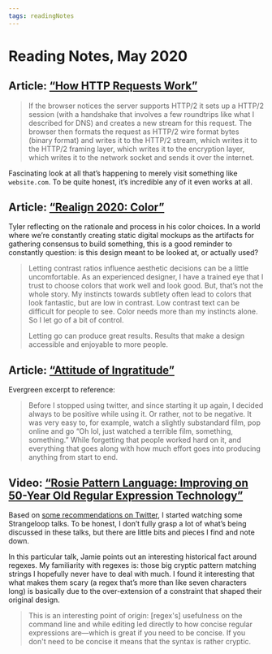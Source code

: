 ```yaml
---
tags: readingNotes
---
```


# Reading Notes, May 2020

## Article: [“How HTTP Requests Work”](https://christine.website/blog/how-http-requests-work-2020-05-19)

> If the browser notices the server supports HTTP/2 it sets up a HTTP/2 session (with a handshake that involves a few roundtrips like what I described for DNS) and creates a new stream for this request. The browser then formats the request as HTTP/2 wire format bytes (binary format) and writes it to the HTTP/2 stream, which writes it to the HTTP/2 framing layer, which writes it to the encryption layer, which writes it to the network socket and sends it over the internet.

Fascinating look at all that’s happening to merely visit something like `website.com`. To be quite honest, it’s incredible any of it even works at all.

## Article: [“Realign 2020: Color”](https://tylergaw.com/articles/realign-2020-color/)

Tyler reflecting on the rationale and process in his color choices. In a world where we’re constantly creating static digital mockups as the artifacts for gathering consensus to build something, this is a good reminder to constantly question: is this design meant to be looked at, or actually used?

> Letting contrast ratios influence aesthetic decisions can be a little uncomfortable. As an experienced designer, I have a trained eye that I trust to choose colors that work well and look good. But, that’s not the whole story. My instincts towards subtlety often lead to colors that look fantastic, but are low in contrast. Low contrast text can be difficult for people to see. Color needs more than my instincts alone. So I let go of a bit of control.
> 
> Letting go can produce great results. Results that make a design accessible and enjoyable to more people.

## Article: [“Attitude of Ingratitude”](https://revdancatt.com/weeknotes/2020/04/27/24-attitude-of-ingratitude)

Evergreen excerpt to reference:

> Before I stopped using twitter, and since starting it up again, I decided always to be positive while using it. Or rather, not to be negative. It was very easy to, for example, watch a slightly substandard film, pop online and go “Oh lol, just watched a terrible film, something, something.” While forgetting that people worked hard on it, and everything that goes along with how much effort goes into producing anything from start to end.

## Video: [“Rosie Pattern Language: Improving on 50-Year Old Regular Expression Technology”](https://www.youtube.com/watch?v=MkTiYDrb0zg)

Based on [some recommendations on Twitter](https://twitter.com/jimniels/status/1258464896418807812?s=20), I started watching some Strangeloop talks. To be honest, I don’t fully grasp a lot of what’s being discussed in these talks, but there are little bits and pieces I find and note down. 

In this particular talk, Jamie points out an interesting historical fact around regexes. My familiarity with regexes is: those big cryptic pattern matching strings I hopefully never have to deal with much. I found it interesting that what makes them scary (a regex that’s more than like seven characters long) is basically due to the over-extension of a constraint that shaped their original design.

> This is an interesting point of origin: [regex's] usefulness on the command line and while editing led directly to how concise regular expressions are—which is great if you need to be concise. If you don't need to be concise it means that the syntax is rather cryptic.